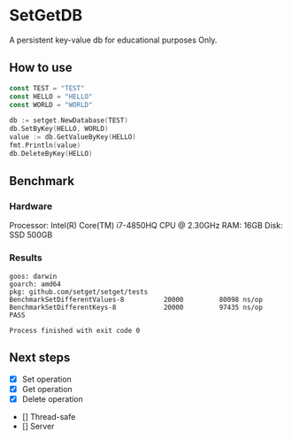 # SetGetDB
A persistent key-value db for educational purposes Only.

## How to use
```go
const TEST = "TEST"
const HELLO = "HELLO"
const WORLD = "WORLD"

db := setget.NewDatabase(TEST)
db.SetByKey(HELLO, WORLD)
value := db.GetValueByKey(HELLO)
fmt.Println(value)
db.DeleteByKey(HELLO)
```

## Benchmark

### Hardware
Processor: Intel(R) Core(TM) i7-4850HQ CPU @ 2.30GHz
RAM: 16GB
Disk: SSD 500GB

### Results
```
goos: darwin
goarch: amd64
pkg: github.com/setget/setget/tests
BenchmarkSetDifferentValues-8   	   20000	     80098 ns/op
BenchmarkSetDifferentKeys-8     	   20000	     97435 ns/op
PASS

Process finished with exit code 0
```

## Next steps
- [X] Set operation
- [X] Get operation
- [X] Delete operation
- [] Thread-safe
- [] Server
